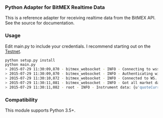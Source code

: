 ### Python Adapter for BitMEX Realtime Data

This is a reference adapter for receiving realtime data from the BitMEX API. See the source for documentation.

### Usage

Edit main.py to include your credentials. I recommend starting out on the
[Testnet](https://testnet.bitmex.com).

```bash
python setup.py install
python main.py
> 2015-07-29 11:30:09,870 - bitmex_websocket - INFO - Connecting to wss://testnet.bitmex.com/realtime?subscribe=execution:XBTN15,order:XBTN15,orderBook25:XBTN15,position:XBTN15,quote:XBTN15,trade:XBTN15,margin
> 2015-07-29 11:30:09,870 - bitmex_websocket - INFO - Authenticating with email/password.
> 2015-07-29 11:30:10,872 - bitmex_websocket - INFO - Connected to WS.
> 2015-07-29 11:30:11,081 - bitmex_websocket - INFO - Got all market data. Starting.
> 2015-07-29 11:30:11,082 - root - INFO - Instrument data: {u'quoteCurrency': u'USD', u'askPrice': 282.33, ....
```

### Compatibility
This module supports Python 3.5+.

